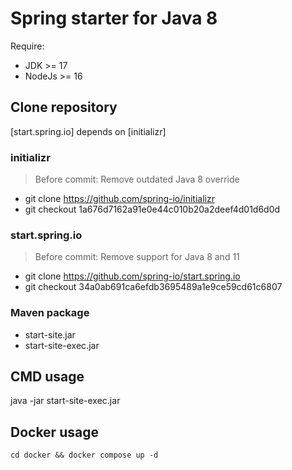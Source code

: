 # Spring starter for Java 8

Require:

- JDK >= 17
- NodeJs >= 16

## Clone repository

[start.spring.io] depends on [initializr]

### initializr

> Before commit: Remove outdated Java 8 override

- git clone https://github.com/spring-io/initializr
- git checkout 1a676d7162a91e0e44c010b20a2deef4d01d6d0d

### start.spring.io

> Before commit: Remove support for Java 8 and 11

- git clone https://github.com/spring-io/start.spring.io
- git checkout 34a0ab691ca6efdb3695489a1e9ce59cd61c6807

### Maven package

- start-site.jar
- start-site-exec.jar

## CMD usage

java -jar start-site-exec.jar

## Docker usage

`cd docker && docker compose up -d`
